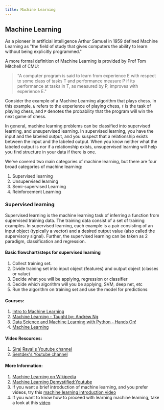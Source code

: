 ```yaml
---
title: Machine Learning
---
```

## Machine Learning

As a pioneer in artificial intelligence Arthur Samuel in 1959 defined Machine Learning as "the field of study that gives computers the ability to learn without being explicitly programmed."

A more formal definition of Machine Learning is provided by Prof Tom Mitchell of CMU:

> "A computer program is said to learn from experience E with respect to some class of tasks T and performance measure P if its performance at tasks in T, as measured by P, improves with experience E."

Consider the example of a Machine Learning algorithm that plays chess. In this example, `E` refers to the experience of playing chess, `T` is the task of playing chess, and `P` denotes the probability that the program will win the next game of chess.

In general, machine learning problems can be classified into supervised learning, and unsupervised learning. In supervised learning, you have the input and the labeled output, and you suspect that a relationship exists between the input and the labeled output. When you know neither what the labeled output is nor if a relationship exists, unsupervised learning will help you find structure in your data if there is one.

We've covered two main categories of machine learning, but there are four broad categories of machine learning:

1. Supervised learning
2. Unsupervised learning
3. Semi-supervised Learning
4. Reinforcement Learning

### Supervised learning
Supervised learning is the machine learning task of inferring a function from supervised training data. The training
data consist of a set of training examples. In supervised learning, each example is a pair consisting of an input object
(typically a vector) and a desired output value (also called the supervisory signal). Further, the supervised learning can be taken as 2 paradigm, classification and regression.

#### Basic flowchart/steps for supervised learning
1. Collect training set.
2. Divide training set into input object (features) and output object (classes or value)
3. Decide what you will be applying, regression or classifier
4. Decide which algorithm will you be applying, SVM, deep net, etc
5. Run the algorithm on training set and use the model for predictions

#### Courses:
1. <a href='https://www.udacity.com/course/intro-to-machine-learning--ud120?autoenroll=true' target='_blank' rel='nofollow'>Intro to Machine Learning</a>
2. <a href='https://www.coursera.org/learn/machine-learning' target='_blank' rel='nofollow'>Machine Learning - Taught by:  Andrew Ng</a>
3. <a href='https://www.udemy.com/data-science-and-machine-learning-with-python-hands-on/' target='_blank' rel='nofollow'>Data Science and Machine Learning with Python - Hands On!</a>
4. <a href='http://ciml.info/' target='_blank' rel='nofollow'>Machine Learning</a>

#### Video Resources:

1. <a href="https://www.youtube.com/channel/UCWN3xxRkmTPmbKwht9FuE5A" target="_blank">Siraj Raval's Youtube channel</a>
2. <a href="https://www.youtube.com/channel/UCfzlCWGWYyIQ0aLC5w48gBQ" target="_blank">Sentdex's Youtube channel</a>



#### More Information:

1. <a href='https://en.wikipedia.org/wiki/Machine_learning' target='_blank' rel='nofollow'>Machine Learning on Wikipedia</a>
2. <a href='https://www.youtube.com/watch?v=83uAOzhzs-U' target='_blank' rel='nofollow'>Machine Learning Demystified:Youtube</a>
3. If you want a brief introduction of machine learning, and you prefer videos, try this <a href='https://youtu.be/cKxRvEZd3Mw' target='_blank' rel='nofollow'>machine learning introduction video</a>
4. If you want to know how to proceed with learning machine learning, take a look at this <a href='https://youtu.be/nKW8Ndu7Mjw' target='_blank' rel='nofollow'> video</a>
